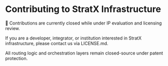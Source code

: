 # Contributing to StratX Infrastructure

🚫 Contributions are currently closed while under IP evaluation and licensing review.

If you are a developer, integrator, or institution interested in StratX infrastructure, please contact us via LICENSE.md.

All routing logic and orchestration layers remain closed-source under patent protection.
